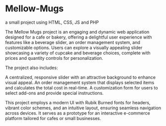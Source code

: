 # Mellow-Mugs
a small project using HTML, CSS, JS and PHP 

The Mellow Mugs project is an engaging and dynamic web application designed for a cafe or bakery, offering a delightful user experience with features like a beverage slider, an order management system, and customizable options. Users can explore a visually appealing slider showcasing a variety of cupcake and beverage choices, complete with prices and quantity controls for personalization.

The project also includes:

  A centralized, responsive slider with an attractive background to enhance visual appeal.
  An order management system that displays selected items and calculates the total cost in real-time.
   A customization form for users to select add-ons and provide special instructions.

This project employs a modern UI with Rubik Burned fonts for headers, vibrant color schemes, and an intuitive layout, ensuring seamless navigation across devices. It serves as a prototype for an interactive e-commerce platform tailored for cafes or small businesses.

